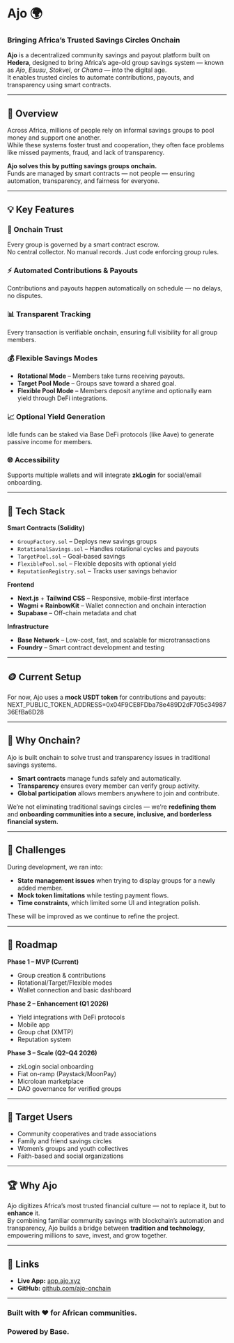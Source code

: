 # Ajo 🌍  
### Bringing Africa’s Trusted Savings Circles Onchain  

**Ajo** is a decentralized community savings and payout platform built on **Hedera**, designed to bring Africa’s age-old group savings system — known as *Ajo*, *Esusu*, *Stokvel*, or *Chama* — into the digital age.  
It enables trusted circles to automate contributions, payouts, and transparency using smart contracts.  

---

## 🚀 Overview  

Across Africa, millions of people rely on informal savings groups to pool money and support one another.  
While these systems foster trust and cooperation, they often face problems like missed payments, fraud, and lack of transparency.  

**Ajo solves this by putting savings groups onchain.**  
Funds are managed by smart contracts — not people — ensuring automation, transparency, and fairness for everyone.  

---

## 💡 Key Features  

### 🔐 Onchain Trust  
Every group is governed by a smart contract escrow.  
No central collector. No manual records. Just code enforcing group rules.  

### ⚡ Automated Contributions & Payouts  
Contributions and payouts happen automatically on schedule — no delays, no disputes.  

### 📊 Transparent Tracking  
Every transaction is verifiable onchain, ensuring full visibility for all group members.  

### 💰 Flexible Savings Modes  
- **Rotational Mode** – Members take turns receiving payouts.  
- **Target Pool Mode** – Groups save toward a shared goal.  
- **Flexible Pool Mode** – Members deposit anytime and optionally earn yield through DeFi integrations.  

### 📈 Optional Yield Generation  
Idle funds can be staked via Base DeFi protocols (like Aave) to generate passive income for members.  

### 🌐 Accessibility  
Supports multiple wallets and will integrate **zkLogin** for social/email onboarding.  

---

## 🧱 Tech Stack  

**Smart Contracts (Solidity)**  
- `GroupFactory.sol` – Deploys new savings groups  
- `RotationalSavings.sol` – Handles rotational cycles and payouts  
- `TargetPool.sol` – Goal-based savings  
- `FlexiblePool.sol` – Flexible deposits with optional yield  
- `ReputationRegistry.sol` – Tracks user savings behavior  

**Frontend**  
- **Next.js** + **Tailwind CSS** – Responsive, mobile-first interface  
- **Wagmi + RainbowKit** – Wallet connection and onchain interaction  
- **Supabase** – Off-chain metadata and chat  

**Infrastructure**  
- **Base Network** – Low-cost, fast, and scalable for microtransactions  
- **Foundry** – Smart contract development and testing  

---

## 🪙 Current Setup  

For now, Ajo uses a **mock USDT token** for contributions and payouts:  
NEXT_PUBLIC_TOKEN_ADDRESS=0x04F9CE8FDba78e489D2dF705c3498736EfBa6D28


---

## 🧩 Why Onchain?  

Ajo is built onchain to solve trust and transparency issues in traditional savings systems.  
- **Smart contracts** manage funds safely and automatically.  
- **Transparency** ensures every member can verify group activity.  
- **Global participation** allows members anywhere to join and contribute.  

We’re not eliminating traditional savings circles — we’re **redefining them** and **onboarding communities into a secure, inclusive, and borderless financial system.**

---

## 🧠 Challenges  

During development, we ran into:  
- **State management issues** when trying to display groups for a newly added member.  
- **Mock token limitations** while testing payment flows.  
- **Time constraints**, which limited some UI and integration polish.  

These will be improved as we continue to refine the project.  

---

## 🎯 Roadmap  

**Phase 1 – MVP (Current)**  
- Group creation & contributions  
- Rotational/Target/Flexible modes  
- Wallet connection and basic dashboard  

**Phase 2 – Enhancement (Q1 2026)**  
- Yield integrations with DeFi protocols  
- Mobile app  
- Group chat (XMTP)  
- Reputation system  

**Phase 3 – Scale (Q2–Q4 2026)**  
- zkLogin social onboarding  
- Fiat on-ramp (Paystack/MoonPay)  
- Microloan marketplace  
- DAO governance for verified groups  

---

## 👥 Target Users  

- Community cooperatives and trade associations  
- Family and friend savings circles  
- Women’s groups and youth collectives  
- Faith-based and social organizations  

---

## 🏆 Why Ajo  

Ajo digitizes Africa’s most trusted financial culture — not to replace it, but to **enhance** it.  
By combining familiar community savings with blockchain’s automation and transparency, Ajo builds a bridge between **tradition and technology**, empowering millions to save, invest, and grow together.  

---

## 🔗 Links  

- **Live App:** [app.ajo.xyz](l)
- **GitHub:** [github.com/ajo-onchain]()  

---

### Built with ❤️ for African communities.  
### Powered by Base.  
